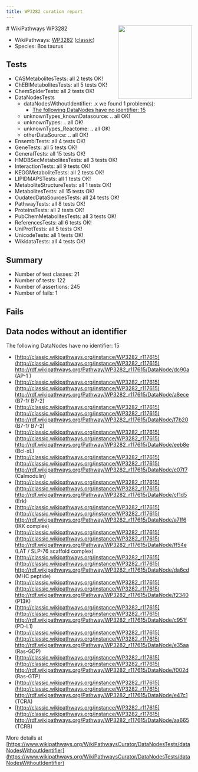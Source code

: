 ```yaml
---
title: WP3282 curation report
---
```


<img style="float: right; width: 200px" src="https://upload.wikimedia.org/wikipedia/commons/thumb/8/83/Wplogo_with_text_500.png/640px-Wplogo_with_text_500.png" />
# WikiPathways WP3282

* WikiPathways: [WP3282](https://wikipathways.org/pathways/WP3282) ([classic](https://classic.wikipathways.org/instance/WP3282))
* Species: Bos taurus
## Tests
* CASMetabolitesTests: all 2 tests OK!
* ChEBIMetabolitesTests: all 5 tests OK!
* ChemSpiderTests: all 2 tests OK!
* DataNodesTests
    * dataNodesWithoutIdentifier: .x we found 1 problem(s):
        * [The following DataNodes have no identifier: 15](#8792c495)
    * unknownTypes_knownDatasource: .. all OK!
    * unknownTypes: .. all OK!
    * unknownTypes_Reactome: .. all OK!
    * otherDataSource: .. all OK!
* EnsemblTests: all 4 tests OK!
* GeneTests: all 5 tests OK!
* GeneralTests: all 15 tests OK!
* HMDBSecMetabolitesTests: all 3 tests OK!
* InteractionTests: all 9 tests OK!
* KEGGMetaboliteTests: all 2 tests OK!
* LIPIDMAPSTests: all 1 tests OK!
* MetaboliteStructureTests: all 1 tests OK!
* MetabolitesTests: all 15 tests OK!
* OudatedDataSourcesTests: all 24 tests OK!
* PathwayTests: all 8 tests OK!
* ProteinsTests: all 2 tests OK!
* PubChemMetabolitesTests: all 3 tests OK!
* ReferencesTests: all 6 tests OK!
* UniProtTests: all 5 tests OK!
* UnicodeTests: all 1 tests OK!
* WikidataTests: all 4 tests OK!


## Summary

* Number of test classes: 21
* Number of tests: 122
* Number of assertions: 245
* Number of fails: 1

## Fails

<a name="8792c495" />

## Data nodes without an identifier

The following DataNodes have no identifier: 15

* [http://classic.wikipathways.org/instance/WP3282_r117615](http://classic.wikipathways.org/instance/WP3282_r117615) http://rdf.wikipathways.org/Pathway/WP3282_r117615/DataNode/dc90a (AP-1 )
* [http://classic.wikipathways.org/instance/WP3282_r117615](http://classic.wikipathways.org/instance/WP3282_r117615) http://rdf.wikipathways.org/Pathway/WP3282_r117615/DataNode/a8ece (B7-1/ B7-2)
* [http://classic.wikipathways.org/instance/WP3282_r117615](http://classic.wikipathways.org/instance/WP3282_r117615) http://rdf.wikipathways.org/Pathway/WP3282_r117615/DataNode/f7b20 (B7-1/ B7-2)
* [http://classic.wikipathways.org/instance/WP3282_r117615](http://classic.wikipathways.org/instance/WP3282_r117615) http://rdf.wikipathways.org/Pathway/WP3282_r117615/DataNode/eeb8e (Bcl-xL)
* [http://classic.wikipathways.org/instance/WP3282_r117615](http://classic.wikipathways.org/instance/WP3282_r117615) http://rdf.wikipathways.org/Pathway/WP3282_r117615/DataNode/e07f7 (Calmodulin)
* [http://classic.wikipathways.org/instance/WP3282_r117615](http://classic.wikipathways.org/instance/WP3282_r117615) http://rdf.wikipathways.org/Pathway/WP3282_r117615/DataNode/cf1d5 (Erk)
* [http://classic.wikipathways.org/instance/WP3282_r117615](http://classic.wikipathways.org/instance/WP3282_r117615) http://rdf.wikipathways.org/Pathway/WP3282_r117615/DataNode/a7ff6 (IKK complex)
* [http://classic.wikipathways.org/instance/WP3282_r117615](http://classic.wikipathways.org/instance/WP3282_r117615) http://rdf.wikipathways.org/Pathway/WP3282_r117615/DataNode/ff54e (LAT / SLP-76 scaffold complex)
* [http://classic.wikipathways.org/instance/WP3282_r117615](http://classic.wikipathways.org/instance/WP3282_r117615) http://rdf.wikipathways.org/Pathway/WP3282_r117615/DataNode/da6cd (MHC peptide)
* [http://classic.wikipathways.org/instance/WP3282_r117615](http://classic.wikipathways.org/instance/WP3282_r117615) http://rdf.wikipathways.org/Pathway/WP3282_r117615/DataNode/f2340 (P13K)
* [http://classic.wikipathways.org/instance/WP3282_r117615](http://classic.wikipathways.org/instance/WP3282_r117615) http://rdf.wikipathways.org/Pathway/WP3282_r117615/DataNode/c951f (PD-L1)
* [http://classic.wikipathways.org/instance/WP3282_r117615](http://classic.wikipathways.org/instance/WP3282_r117615) http://rdf.wikipathways.org/Pathway/WP3282_r117615/DataNode/e35aa (Ras-GDP)
* [http://classic.wikipathways.org/instance/WP3282_r117615](http://classic.wikipathways.org/instance/WP3282_r117615) http://rdf.wikipathways.org/Pathway/WP3282_r117615/DataNode/f002d (Ras-GTP)
* [http://classic.wikipathways.org/instance/WP3282_r117615](http://classic.wikipathways.org/instance/WP3282_r117615) http://rdf.wikipathways.org/Pathway/WP3282_r117615/DataNode/e47c1 (TCRA)
* [http://classic.wikipathways.org/instance/WP3282_r117615](http://classic.wikipathways.org/instance/WP3282_r117615) http://rdf.wikipathways.org/Pathway/WP3282_r117615/DataNode/aa665 (TCRB)


More details at [https://www.wikipathways.org/WikiPathwaysCurator/DataNodesTests/dataNodesWithoutIdentifier](https://www.wikipathways.org/WikiPathwaysCurator/DataNodesTests/dataNodesWithoutIdentifier)


